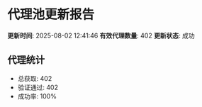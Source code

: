 # 代理池更新报告

**更新时间**: 2025-08-02 12:41:46
**有效代理数量**: 402
**更新状态**:  成功

## 代理统计
- 总获取: 402
- 验证通过: 402
- 成功率: 100%
